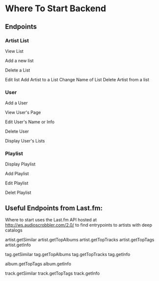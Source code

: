 # Where To Start Backend

## Endpoints

### Artist List

View List

Add a new list

Delete a List

Edit list
	Add Artist to a List
	Change Name of List
  Delete Artist from a list

### User

Add a User

View User's Page

Edit User's Name or Info

Delete User

Display User's Lists


### Playlist

Display Playlist

Add Playlist

Edit Playlist

Delet Playlist

## Useful Endpoints from Last.fm:

Where to start uses the Last.fm API hosted at http://ws.audioscrobbler.com/2.0/
 to find entrypoints to artists with deep catalogs

artist.getSimilar
artist.getTopAlbums
artist.getTopTracks
artist.getTopTags
artist.getInfo

tag.getSimilar
tag.getTopAlbums
tag.getTopTracks
tag.getInfo

album.getTopTags
album.getInfo

track.getSimilar
track.getTopTags
track.getInfo



